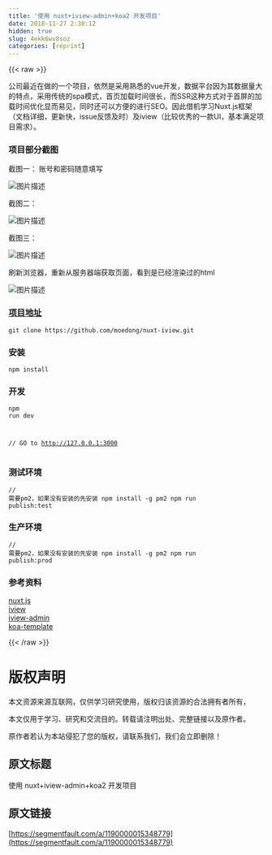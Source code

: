 ```yaml
---
title: '使用 nuxt+iview-admin+koa2 开发项目' 
date: 2018-11-27 2:30:12
hidden: true
slug: 4ekk6wv8soz
categories: [reprint]
---
```


{{< raw >}}
<p>&#x516C;&#x53F8;&#x6700;&#x8FD1;&#x5728;&#x505A;&#x7684;&#x4E00;&#x4E2A;&#x9879;&#x76EE;&#xFF0C;&#x4F9D;&#x7136;&#x662F;&#x91C7;&#x7528;&#x719F;&#x6089;&#x7684;vue&#x5F00;&#x53D1;&#xFF0C;&#x6570;&#x636E;&#x5E73;&#x53F0;&#x56E0;&#x4E3A;&#x5176;&#x6570;&#x636E;&#x91CF;&#x5927;&#x7684;&#x7279;&#x70B9;&#xFF0C;&#x91C7;&#x7528;&#x4F20;&#x7EDF;&#x7684;spa&#x6A21;&#x5F0F;&#xFF0C;&#x9996;&#x9875;&#x52A0;&#x8F7D;&#x65F6;&#x95F4;&#x5F88;&#x957F;&#xFF0C;&#x800C;SSR&#x8FD9;&#x79CD;&#x65B9;&#x5F0F;&#x5BF9;&#x4E8E;&#x9996;&#x5C4F;&#x7684;&#x52A0;&#x8F7D;&#x65F6;&#x95F4;&#x4F18;&#x5316;&#x663E;&#x800C;&#x6613;&#x89C1;&#xFF0C;&#x540C;&#x65F6;&#x8FD8;&#x53EF;&#x4EE5;&#x65B9;&#x4FBF;&#x7684;&#x8FDB;&#x884C;SEO&#x3002;&#x56E0;&#x6B64;&#x501F;&#x673A;&#x5B66;&#x4E60;Nuxt.js&#x6846;&#x67B6;&#xFF08;&#x6587;&#x6863;&#x8BE6;&#x7EC6;&#xFF0C;&#x66F4;&#x65B0;&#x5FEB;&#xFF0C;issue&#x53CD;&#x9988;&#x53CA;&#x65F6;&#xFF09;&#x53CA;iview&#xFF08;&#x6BD4;&#x8F83;&#x4F18;&#x79C0;&#x7684;&#x4E00;&#x6B3E;UI&#xFF0C;&#x57FA;&#x672C;&#x6EE1;&#x8DB3;&#x9879;&#x76EE;&#x9700;&#x6C42;&#xFF09;&#x3002;</p><h3 id="articleHeader0">&#x9879;&#x76EE;&#x90E8;&#x5206;&#x622A;&#x56FE;</h3><p>&#x622A;&#x56FE;&#x4E00;&#xFF1A; &#x8D26;&#x53F7;&#x548C;&#x5BC6;&#x7801;&#x968F;&#x610F;&#x586B;&#x5199;</p><p><span class="img-wrap"><img data-src="/img/bVbcy3J?w=1896&amp;h=914" src="https://static.alili.tech/img/bVbcy3J?w=1896&amp;h=914" alt="&#x56FE;&#x7247;&#x63CF;&#x8FF0;" title="&#x56FE;&#x7247;&#x63CF;&#x8FF0;" style="cursor:pointer;display:inline"></span></p><p>&#x622A;&#x56FE;&#x4E8C;&#xFF1A;</p><p><span class="img-wrap"><img data-src="/img/bVbcy3Q?w=1918&amp;h=917" src="https://static.alili.tech/img/bVbcy3Q?w=1918&amp;h=917" alt="&#x56FE;&#x7247;&#x63CF;&#x8FF0;" title="&#x56FE;&#x7247;&#x63CF;&#x8FF0;" style="cursor:pointer;display:inline"></span></p><p>&#x622A;&#x56FE;&#x4E09;&#xFF1A;</p><p><span class="img-wrap"><img data-src="/img/bVbcy3T?w=1919&amp;h=915" src="https://static.alili.tech/img/bVbcy3T?w=1919&amp;h=915" alt="&#x56FE;&#x7247;&#x63CF;&#x8FF0;" title="&#x56FE;&#x7247;&#x63CF;&#x8FF0;" style="cursor:pointer;display:inline"></span></p><p>&#x5237;&#x65B0;&#x6D4F;&#x89C8;&#x5668;&#xFF0C;&#x91CD;&#x65B0;&#x4ECE;&#x670D;&#x52A1;&#x5668;&#x7AEF;&#x83B7;&#x53D6;&#x9875;&#x9762;&#xFF0C;&#x770B;&#x5230;&#x662F;&#x5DF2;&#x7ECF;&#x6E32;&#x67D3;&#x8FC7;&#x7684;html</p><p><span class="img-wrap"><img data-src="/img/bVbcy3U?w=1905&amp;h=916" src="https://static.alili.tech/img/bVbcy3U?w=1905&amp;h=916" alt="&#x56FE;&#x7247;&#x63CF;&#x8FF0;" title="&#x56FE;&#x7247;&#x63CF;&#x8FF0;" style="cursor:pointer;display:inline"></span></p><h3 id="articleHeader1"><a href="https://github.com/moedong/nuxt-iview" rel="nofollow noreferrer" target="_blank">&#x9879;&#x76EE;&#x5730;&#x5740;</a></h3><div class="widget-codetool" style="display:none"><div class="widget-codetool--inner"><span class="selectCode code-tool" data-toggle="tooltip" data-placement="top" title="" data-original-title="&#x5168;&#x9009;"></span> <span type="button" class="copyCode code-tool" data-toggle="tooltip" data-placement="top" data-clipboard-text="git clone https://github.com/moedong/nuxt-iview.git" title="" data-original-title="&#x590D;&#x5236;"></span> <span type="button" class="saveToNote code-tool" data-toggle="tooltip" data-placement="top" title="" data-original-title="&#x653E;&#x8FDB;&#x7B14;&#x8BB0;"></span></div></div><pre class="bash hljs"><code class="bash" style="word-break:break-word;white-space:initial">git <span class="hljs-built_in">clone</span> https://github.com/moedong/nuxt-iview.git</code></pre><h3 id="articleHeader2">&#x5B89;&#x88C5;</h3><div class="widget-codetool" style="display:none"><div class="widget-codetool--inner"><span class="selectCode code-tool" data-toggle="tooltip" data-placement="top" title="" data-original-title="&#x5168;&#x9009;"></span> <span type="button" class="copyCode code-tool" data-toggle="tooltip" data-placement="top" data-clipboard-text="npm install" title="" data-original-title="&#x590D;&#x5236;"></span> <span type="button" class="saveToNote code-tool" data-toggle="tooltip" data-placement="top" title="" data-original-title="&#x653E;&#x8FDB;&#x7B14;&#x8BB0;"></span></div></div><pre class="bash hljs"><code class="bash" style="word-break:break-word;white-space:initial">npm install</code></pre><h3 id="articleHeader3">&#x5F00;&#x53D1;</h3><div class="widget-codetool" style="display:none"><div class="widget-codetool--inner"><span class="selectCode code-tool" data-toggle="tooltip" data-placement="top" title="" data-original-title="&#x5168;&#x9009;"></span> <span type="button" class="copyCode code-tool" data-toggle="tooltip" data-placement="top" data-clipboard-text="npm run dev

// GO to http://127.0.0.1:3000" title="" data-original-title="&#x590D;&#x5236;"></span> <span type="button" class="saveToNote code-tool" data-toggle="tooltip" data-placement="top" title="" data-original-title="&#x653E;&#x8FDB;&#x7B14;&#x8BB0;"></span></div></div><pre class="bash hljs"><code class="bash">npm run dev

// GO to http://127.0.0.1:3000</code></pre><h3 id="articleHeader4">&#x6D4B;&#x8BD5;&#x73AF;&#x5883;</h3><div class="widget-codetool" style="display:none"><div class="widget-codetool--inner"><span class="selectCode code-tool" data-toggle="tooltip" data-placement="top" title="" data-original-title="&#x5168;&#x9009;"></span> <span type="button" class="copyCode code-tool" data-toggle="tooltip" data-placement="top" data-clipboard-text="// &#x9700;&#x8981;pm2&#xFF0C;&#x5982;&#x679C;&#x6CA1;&#x6709;&#x5B89;&#x88C5;&#x7684;&#x5148;&#x5B89;&#x88C5;  npm install -g pm2
npm run publish:test" title="" data-original-title="&#x590D;&#x5236;"></span> <span type="button" class="saveToNote code-tool" data-toggle="tooltip" data-placement="top" title="" data-original-title="&#x653E;&#x8FDB;&#x7B14;&#x8BB0;"></span></div></div><pre class="bash hljs"><code class="bash">// &#x9700;&#x8981;pm2&#xFF0C;&#x5982;&#x679C;&#x6CA1;&#x6709;&#x5B89;&#x88C5;&#x7684;&#x5148;&#x5B89;&#x88C5;  npm install -g pm2
npm run publish:<span class="hljs-built_in">test</span></code></pre><h3 id="articleHeader5">&#x751F;&#x4EA7;&#x73AF;&#x5883;</h3><div class="widget-codetool" style="display:none"><div class="widget-codetool--inner"><span class="selectCode code-tool" data-toggle="tooltip" data-placement="top" title="" data-original-title="&#x5168;&#x9009;"></span> <span type="button" class="copyCode code-tool" data-toggle="tooltip" data-placement="top" data-clipboard-text="// &#x9700;&#x8981;pm2&#xFF0C;&#x5982;&#x679C;&#x6CA1;&#x6709;&#x5B89;&#x88C5;&#x7684;&#x5148;&#x5B89;&#x88C5;  npm install -g pm2
npm run publish:prod" title="" data-original-title="&#x590D;&#x5236;"></span> <span type="button" class="saveToNote code-tool" data-toggle="tooltip" data-placement="top" title="" data-original-title="&#x653E;&#x8FDB;&#x7B14;&#x8BB0;"></span></div></div><pre class="bash hljs"><code class="bash">// &#x9700;&#x8981;pm2&#xFF0C;&#x5982;&#x679C;&#x6CA1;&#x6709;&#x5B89;&#x88C5;&#x7684;&#x5148;&#x5B89;&#x88C5;  npm install -g pm2
npm run publish:prod</code></pre><h3 id="articleHeader6">&#x53C2;&#x8003;&#x8D44;&#x6599;</h3><p><a href="https://github.com/nuxt/nuxt.js" rel="nofollow noreferrer" target="_blank">nuxt.js</a><br><a href="https://www.iviewui.com/docs/guide/install" rel="nofollow noreferrer" target="_blank">iview</a><br><a href="https://github.com/iview/iview-admin" rel="nofollow noreferrer" target="_blank">iview-admin</a><br><a href="https://github.com/nuxt-community/koa-template" rel="nofollow noreferrer" target="_blank">koa-template</a></p>
{{< /raw >}}

# 版权声明
本文资源来源互联网，仅供学习研究使用，版权归该资源的合法拥有者所有，

本文仅用于学习、研究和交流目的。转载请注明出处、完整链接以及原作者。

原作者若认为本站侵犯了您的版权，请联系我们，我们会立即删除！

## 原文标题
使用 nuxt+iview-admin+koa2 开发项目

## 原文链接
[https://segmentfault.com/a/1190000015348779](https://segmentfault.com/a/1190000015348779)

